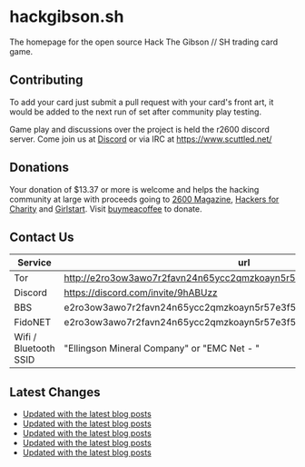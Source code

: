# hackgibson.sh
The homepage for the open source Hack The Gibson // SH trading card game.


## Contributing

To add your card just submit a pull request with your card's front art, it would be added to the next run of set after community play testing.

Game play and discussions over the project is held the r2600 discord server. Come join us at [Discord](https://discord.com/invite/9hABUzz) or via IRC at https://www.scuttled.net/


## Donations

Your donation of $13.37 or more is welcome and helps the hacking community at large with proceeds going to [2600 Magazine](https://2600.com/), [Hackers for Charity](https://hackersforcharity.org) and [Girlstart](https://girlstart.org).  Visit [buymeacoffee](https://www.buymeacoffee.com/hackgibson.sh) to donate.


## Contact Us

Service | url
-|-
Tor | http://e2ro3ow3awo7r2favn24n65ycc2qmzkoayn5r57e3f56nvjwdcgg32ad.onion
Discord | https://discord.com/invite/9hABUzz
BBS | e2ro3ow3awo7r2favn24n65ycc2qmzkoayn5r57e3f56nvjwdcgg32ad.onion:23
FidoNET | e2ro3ow3awo7r2favn24n65ycc2qmzkoayn5r57e3f56nvjwdcgg32ad.onion:24554
Wifi / Bluetooth SSID | "Ellingson Mineral Company" or "EMC Net - <fidonet address>"

## Latest Changes
<!-- BLOG-POST-LIST:START -->
- [Updated with the latest blog posts](https://github.com/DFW2600/hackgibson.sh/commit/67efe92250773f6c81a98e4b76661d8b1daec89c)
- [Updated with the latest blog posts](https://github.com/DFW2600/hackgibson.sh/commit/afd1298a238f687460be69e1da762faeaceb8c26)
- [Updated with the latest blog posts](https://github.com/DFW2600/hackgibson.sh/commit/700ad514037f19766b3204abd77b594e29cff464)
- [Updated with the latest blog posts](https://github.com/DFW2600/hackgibson.sh/commit/8c8c847f76a4fe7f010962bc53ca242abcb1d58c)
- [Updated with the latest blog posts](https://github.com/DFW2600/hackgibson.sh/commit/a7bf09b01a517d521468a9ccdcac5a1f613c8783)
<!-- BLOG-POST-LIST:END -->
